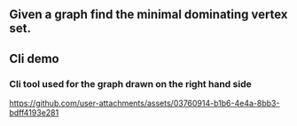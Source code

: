 ## Given a graph find the minimal dominating vertex set.

## Cli demo

### Cli tool used for the graph drawn on the right hand side


https://github.com/user-attachments/assets/03760914-b1b6-4e4a-8bb3-bdff4193e281



